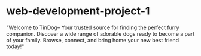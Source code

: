 # web-development-project-1
"Welcome to TinDog– Your trusted source for finding the perfect furry companion. Discover a wide range of adorable dogs ready to become a part of your family. Browse, connect, and bring home your new best friend today!"
